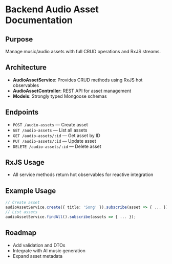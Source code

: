 # Backend Audio Asset Documentation

## Purpose
Manage music/audio assets with full CRUD operations and RxJS streams.

## Architecture
- **AudioAssetService**: Provides CRUD methods using RxJS hot observables
- **AudioAssetController**: REST API for asset management
- **Models**: Strongly typed Mongoose schemas

## Endpoints
- `POST /audio-assets` — Create asset
- `GET /audio-assets` — List all assets
- `GET /audio-assets/:id` — Get asset by ID
- `PUT /audio-assets/:id` — Update asset
- `DELETE /audio-assets/:id` — Delete asset

## RxJS Usage
- All service methods return hot observables for reactive integration

## Example Usage
```typescript
// Create asset
audioAssetService.create({ title: 'Song' }).subscribe(asset => { ... });
// List assets
audioAssetService.findAll().subscribe(assets => { ... });
```

## Roadmap
- Add validation and DTOs
- Integrate with AI music generation
- Expand asset metadata
